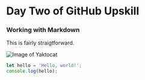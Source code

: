 # Day Two of GitHub Upskill

### Working with Markdown

This is fairly straigtforward.

![Image of Yaktocat](https://octodex.github.com/images/yaktocat.png)

``` javascript
let hello = 'Hello, world!';
console.log(hello);
```
